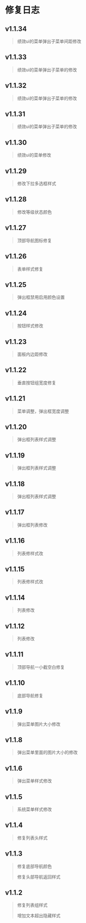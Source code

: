# 修复日志

## v1.1.34

> 绩效ui的菜单弹出子菜单间距修改

## v1.1.33

> 绩效ui的菜单弹出子菜单的修改

## v1.1.32

> 绩效ui的菜单弹出子菜单的修改

## v1.1.31

> 绩效ui的菜单弹出子菜单的修改

## v1.1.30

> 绩效ui的菜单修改

## v1.1.29

> 修改下拉多选框样式

## v1.1.28

> 修改等级状态颜色

## v1.1.27

> 顶部导航图标修复

## v1.1.26

> 表单样式修复

## v1.1.25

> 弹出框禁用启用颜色设置

## v1.1.24

> 按钮样式修改

## v1.1.23

> 面板内边距修改

## v1.1.22

> 垂直按钮组宽度修复

## v1.1.21

> 菜单调整，弹出框宽度调整

## v1.1.20

> 弹出框列表样式调整

## v1.1.19

> 弹出框列表样式调整

## v1.1.18

> 弹出框列表样式调整

## v1.1.17

> 弹出框列表修改

## v1.1.16

> 列表修样式改 

## v1.1.15

> 列表修样式改 

## v1.1.14

> 列表修改 

## v1.1.12

> 列表修改 

## v1.1.11

> 顶部导航一小截空白修复

## v1.1.10

> 底部导航修复

## v1.1.9

> 弹出菜单图片大小修改

## v1.1.8

> 弹出菜单里面的图片大小的修改

## v1.1.6

> 弹出菜单样式修改

## v1.1.5

> 系统菜单样式修改

## v1.1.4

> 修复列表头样式

## v1.1.3

> 修复底部导航颜色
>
> 修复头部导航返回样式

## v1.1.2

> 修复列表组样式
>
> 增加文本超出隐藏样式